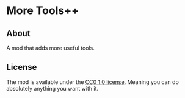# More Tools++

## About

A mod that adds more useful tools.

## License

The mod is available under the [CC0 1.0 license](https://creativecommons.org/publicdomain/zero/1.0/deed.en). Meaning you can do absolutely anything you want with it.